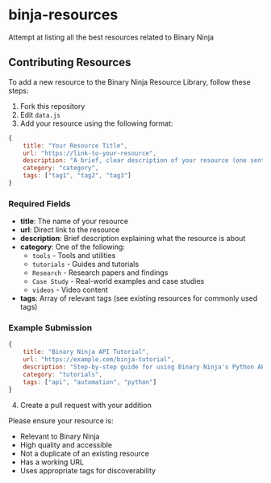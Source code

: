 # binja-resources

Attempt at listing all the best resources related to Binary Ninja

## Contributing Resources

To add a new resource to the Binary Ninja Resource Library, follow these steps:

1. Fork this repository
2. Edit `data.js`
3. Add your resource using the following format:

```javascript
{
    title: "Your Resource Title",
    url: "https://link-to-your-resource",
    description: "A brief, clear description of your resource (one sentence recommended)",
    category: "category",
    tags: ["tag1", "tag2", "tag3"]
}
```

### Required Fields

- **title**: The name of your resource
- **url**: Direct link to the resource
- **description**: Brief description explaining what the resource is about
- **category**: One of the following:
  - `tools` - Tools and utilities
  - `tutorials` - Guides and tutorials
  - `Research` - Research papers and findings
  - `Case Study` - Real-world examples and case studies
  - `videos` - Video content
- **tags**: Array of relevant tags (see existing resources for commonly used tags)

### Example Submission

```javascript
{
    title: "Binary Ninja API Tutorial",
    url: "https://example.com/binja-tutorial",
    description: "Step-by-step guide for using Binary Ninja's Python API for automated analysis",
    category: "tutorials",
    tags: ["api", "automation", "python"]
}
```

4. Create a pull request with your addition

Please ensure your resource is:
- Relevant to Binary Ninja
- High quality and accessible
- Not a duplicate of an existing resource
- Has a working URL
- Uses appropriate tags for discoverability

